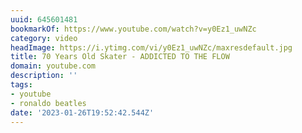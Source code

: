 ```yaml
---
uuid: 645601481
bookmarkOf: https://www.youtube.com/watch?v=y0Ez1_uwNZc
category: video
headImage: https://i.ytimg.com/vi/y0Ez1_uwNZc/maxresdefault.jpg
title: 70 Years Old Skater - ADDICTED TO THE FLOW
domain: youtube.com
description: ''
tags:
- youtube
- ronaldo beatles
date: '2023-01-26T19:52:42.544Z'
---
```



